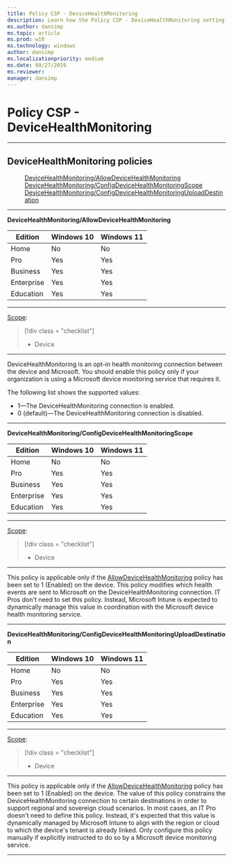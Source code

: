 ```yaml
---
title: Policy CSP - DeviceHealthMonitoring
description: Learn how the Policy CSP - DeviceHealthMonitoring setting is used as an opt-in health monitoring connection between the device and Microsoft.
ms.author: dansimp
ms.topic: article
ms.prod: w10
ms.technology: windows
author: dansimp
ms.localizationpriority: medium
ms.date: 09/27/2019
ms.reviewer: 
manager: dansimp
---
```


# Policy CSP - DeviceHealthMonitoring



<hr/>

<!--Policies-->
## DeviceHealthMonitoring policies  

<dl>
  <dd>
    <a href="#devicehealthmonitoring-allowdevicehealthmonitoring">DeviceHealthMonitoring/AllowDeviceHealthMonitoring</a>
  </dd>
  <dd>
    <a href="#devicehealthmonitoring-configdevicehealthmonitoringscope">DeviceHealthMonitoring/ConfigDeviceHealthMonitoringScope</a>
  </dd>
  <dd>
    <a href="#devicehealthmonitoring-configdevicehealthmonitoringuploaddestination">DeviceHealthMonitoring/ConfigDeviceHealthMonitoringUploadDestination</a>
  </dd>
</dl>


<hr/>

<!--Policy-->
<a href="" id="devicehealthmonitoring-allowdevicehealthmonitoring"></a>**DeviceHealthMonitoring/AllowDeviceHealthMonitoring**  

<!--SupportedSKUs-->

|Edition|Windows 10|Windows 11|
|--- |--- |--- |
|Home|No|No|
|Pro|Yes|Yes|
|Business|Yes|Yes|
|Enterprise|Yes|Yes|
|Education|Yes|Yes|


<!--/SupportedSKUs-->
<hr/>

<!--Scope-->
[Scope](./policy-configuration-service-provider.md#policy-scope):

> [!div class = "checklist"]
> * Device

<hr/>

<!--/Scope-->
<!--Description-->
DeviceHealthMonitoring is an opt-in health monitoring connection between the device and Microsoft. You should enable this policy only if your organization is using a Microsoft device monitoring service that requires it.

<!--/Description-->
<!--SupportedValues-->
The following list shows the supported values:  

- 1—The DeviceHealthMonitoring connection is enabled.
- 0 (default)—The DeviceHealthMonitoring connection is disabled.

<!--/SupportedValues-->
<!--Example-->

<!--/Example-->
<!--Validation-->

<!--/Validation-->
<!--/Policy-->

<hr/>

<!--Policy-->
<a href="" id="devicehealthmonitoring-configdevicehealthmonitoringscope"></a>**DeviceHealthMonitoring/ConfigDeviceHealthMonitoringScope**  

<!--SupportedSKUs-->

|Edition|Windows 10|Windows 11|
|--- |--- |--- |
|Home|No|No|
|Pro|Yes|Yes|
|Business|Yes|Yes|
|Enterprise|Yes|Yes|
|Education|Yes|Yes|


<!--/SupportedSKUs-->
<hr/>

<!--Scope-->
[Scope](./policy-configuration-service-provider.md#policy-scope):

> [!div class = "checklist"]
> * Device

<hr/>

<!--/Scope-->
<!--Description-->
This policy is applicable only if the [AllowDeviceHealthMonitoring](#devicehealthmonitoring-allowdevicehealthmonitoring) policy has been set to 1 (Enabled) on the device. 
This policy modifies which health events are sent to Microsoft on the DeviceHealthMonitoring connection.
IT Pros don't need to set this policy. Instead, Microsoft Intune is expected to dynamically manage this value in coordination with the Microsoft device health monitoring service.


<!--/Description-->
<!--SupportedValues-->

<!--/SupportedValues-->
<!--Example-->

<!--/Example-->
<!--Validation-->

<!--/Validation-->
<!--/Policy-->

<hr/>

<!--Policy-->
<a href="" id="devicehealthmonitoring-configdevicehealthmonitoringuploaddestination"></a>**DeviceHealthMonitoring/ConfigDeviceHealthMonitoringUploadDestination**  

<!--SupportedSKUs-->

|Edition|Windows 10|Windows 11|
|--- |--- |--- |
|Home|No|No|
|Pro|Yes|Yes|
|Business|Yes|Yes|
|Enterprise|Yes|Yes|
|Education|Yes|Yes|


<!--/SupportedSKUs-->
<hr/>

<!--Scope-->
[Scope](./policy-configuration-service-provider.md#policy-scope):

> [!div class = "checklist"]
> * Device

<hr/>

<!--/Scope-->
<!--Description-->
This policy is applicable only if the [AllowDeviceHealthMonitoring](#devicehealthmonitoring-allowdevicehealthmonitoring) policy has been set to 1 (Enabled) on the device. 
The value of this policy constrains the DeviceHealthMonitoring connection to certain destinations in order to support regional and sovereign cloud scenarios.
In most cases, an IT Pro doesn't need to define this policy. Instead, it's expected that this value is dynamically managed by Microsoft Intune to align with the region or cloud to which the device's tenant is already linked. Only configure this policy manually if explicitly instructed to do so by a Microsoft device monitoring service.


<!--/Description-->
<!--SupportedValues-->

<!--/SupportedValues-->
<!--Example-->

<!--/Example-->
<!--Validation-->

<!--/Validation-->
<!--/Policy-->
<hr/>



<!--/Policies-->

